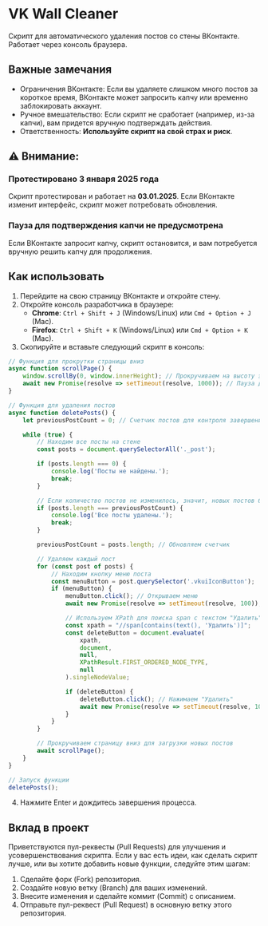 # VK Wall Cleaner

Скрипт для автоматического удаления постов со стены ВКонтакте. Работает через консоль браузера.

## Важные замечания
- Ограничения ВКонтакте: Если вы удаляете слишком много постов за короткое время, ВКонтакте может запросить капчу или временно заблокировать аккаунт.
- Ручное вмешательство: Если скрипт не сработает (например, из-за капчи), вам придется вручную подтверждать действия.
- Ответственность: **Используйте скрипт на свой страх и риск**.

## ⚠️ Внимание:
### Протестировано 3 января 2025 года
Скрипт протестирован и работает на **03.01.2025**. Если ВКонтакте изменит интерфейс, скрипт может потребовать обновления.
### Пауза для подтверждения капчи не предусмотрена
Если ВКонтакте запросит капчу, скрипт остановится, и вам потребуется вручную решить капчу для продолжения.

## Как использовать

1. Перейдите на свою страницу ВКонтакте и откройте стену.
2. Откройте консоль разработчика в браузере:
   - **Chrome**: `Ctrl + Shift + J` (Windows/Linux) или `Cmd + Option + J` (Mac).
   - **Firefox**: `Ctrl + Shift + K` (Windows/Linux) или `Cmd + Option + K` (Mac).
3. Скопируйте и вставьте следующий скрипт в консоль:

```javascript
// Функция для прокрутки страницы вниз
async function scrollPage() {
    window.scrollBy(0, window.innerHeight); // Прокручиваем на высоту экрана
    await new Promise(resolve => setTimeout(resolve, 1000)); // Пауза для загрузки новых постов
}

// Функция для удаления постов
async function deletePosts() {
    let previousPostCount = 0; // Счетчик постов для контроля завершения

    while (true) {
        // Находим все посты на стене
        const posts = document.querySelectorAll('._post');

        if (posts.length === 0) {
            console.log('Посты не найдены.');
            break;
        }

        // Если количество постов не изменилось, значит, новых постов больше нет
        if (posts.length === previousPostCount) {
            console.log('Все посты удалены.');
            break;
        }

        previousPostCount = posts.length; // Обновляем счетчик

        // Удаляем каждый пост
        for (const post of posts) {
            // Находим кнопку меню поста
            const menuButton = post.querySelector('.vkuiIconButton');
            if (menuButton) {
                menuButton.click(); // Открываем меню
                await new Promise(resolve => setTimeout(resolve, 100)); // Пауза для загрузки меню

                // Используем XPath для поиска span с текстом "Удалить"
                const xpath = "//span[contains(text(), 'Удалить')]";
                const deleteButton = document.evaluate(
                    xpath,
                    document,
                    null,
                    XPathResult.FIRST_ORDERED_NODE_TYPE,
                    null
                ).singleNodeValue;

                if (deleteButton) {
                    deleteButton.click(); // Нажимаем "Удалить"
                    await new Promise(resolve => setTimeout(resolve, 100)); // Пауза перед следующим
                }
            }
        }

        // Прокручиваем страницу вниз для загрузки новых постов
        await scrollPage();
    }
}

// Запуск функции
deletePosts();
```
4. Нажмите Enter и дождитесь завершения процесса.

## Вклад в проект
Приветствуются пул-реквесты (Pull Requests) для улучшения и усовершенствования скрипта. Если у вас есть идеи, как сделать скрипт лучше, или вы хотите добавить новые функции, следуйте этим шагам:

1. Сделайте форк (Fork) репозитория.
2. Создайте новую ветку (Branch) для ваших изменений.
3. Внесите изменения и сделайте коммит (Commit) с описанием.
4. Отправьте пул-реквест (Pull Request) в основную ветку этого репозитория.
